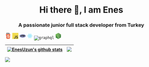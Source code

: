 <h1 align="center">Hi there 👋, I am Enes</h1>
<h3 align="center">A passionate junior full stack developer from Turkey</h3>
<code><img height="20" alt="javascript" src="https://raw.githubusercontent.com/devicons/devicon/master/icons/html5/html5-original-wordmark.svg"></code>
<code><img height="20" alt="javascript" src="https://raw.githubusercontent.com/github/explore/80688e429a7d4ef2fca1e82350fe8e3517d3494d/topics/javascript/javascript.png"></code>
<code><img height="20" alt="typescript" src="https://raw.githubusercontent.com/devicons/devicon/master/icons/php/php-original.svg"></code>
<code><img height="20" alt="react" src="https://raw.githubusercontent.com/github/explore/80688e429a7d4ef2fca1e82350fe8e3517d3494d/topics/react/react.png"></code>
<code><img height="20" alt="graphql" src="https://raw.githubusercontent.com/yurijserrano/Github-Profile-Readme-Logos/master/programming%20languages/c%2B%2B.svg"></code>
<code><img height="20" alt="nodejs" src="https://raw.githubusercontent.com/github/explore/80688e429a7d4ef2fca1e82350fe8e3517d3494d/topics/nodejs/nodejs.png"></code>    

| <a href="https://github-readme-stats.vercel.app/api?username=enesuzuns&show_icons=true&include_all_commits=true&theme=dark&hide_border=true"><img align="center" src="https://github-readme-stats.vercel.app/api?username=enesuzuns&show_icons=true&include_all_commits=true&theme=dark&hide_border=true" alt="EnesUzun's github stats" /></a> | <a href="https://github-readme-stats.vercel.app/api/top-langs/?username=enesuzuns&layout=compact&theme=dark&hide_border=true"><img align="center" src="https://github-readme-stats.vercel.app/api/top-langs/?username=enesuzuns&layout=compact&theme=dark&hide_border=true" /></a> |
| ------------- | ------------- |

<a href="https://visitcount.itsvg.in">
  <img src="https://visitcount.itsvg.in/api?id=EnesUzuns&label=Profile%20Views&icon=5&pretty=false" />
</a>

